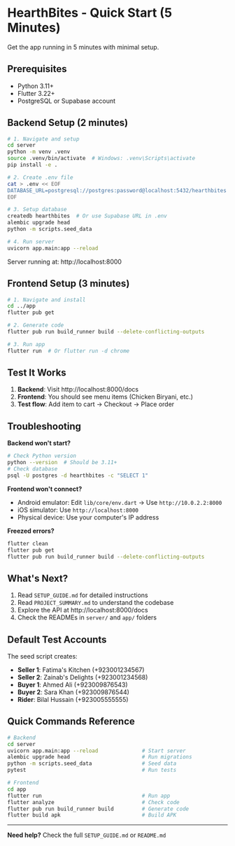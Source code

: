 # HearthBites - Quick Start (5 Minutes)

Get the app running in 5 minutes with minimal setup.

## Prerequisites

- Python 3.11+
- Flutter 3.22+
- PostgreSQL or Supabase account

## Backend Setup (2 minutes)

```bash
# 1. Navigate and setup
cd server
python -m venv .venv
source .venv/bin/activate  # Windows: .venv\Scripts\activate
pip install -e .

# 2. Create .env file
cat > .env << EOF
DATABASE_URL=postgresql://postgres:password@localhost:5432/hearthbites
EOF

# 3. Setup database
createdb hearthbites  # Or use Supabase URL in .env
alembic upgrade head
python -m scripts.seed_data

# 4. Run server
uvicorn app.main:app --reload
```

Server running at: http://localhost:8000

## Frontend Setup (3 minutes)

```bash
# 1. Navigate and install
cd ../app
flutter pub get

# 2. Generate code
flutter pub run build_runner build --delete-conflicting-outputs

# 3. Run app
flutter run  # Or flutter run -d chrome
```

## Test It Works

1. **Backend**: Visit http://localhost:8000/docs
2. **Frontend**: You should see menu items (Chicken Biryani, etc.)
3. **Test flow**: Add item to cart → Checkout → Place order

## Troubleshooting

**Backend won't start?**
```bash
# Check Python version
python --version  # Should be 3.11+
# Check database
psql -U postgres -d hearthbites -c "SELECT 1"
```

**Frontend won't connect?**
- Android emulator: Edit `lib/core/env.dart` → Use `http://10.0.2.2:8000`
- iOS simulator: Use `http://localhost:8000`
- Physical device: Use your computer's IP address

**Freezed errors?**
```bash
flutter clean
flutter pub get
flutter pub run build_runner build --delete-conflicting-outputs
```

## What's Next?

1. Read `SETUP_GUIDE.md` for detailed instructions
2. Read `PROJECT_SUMMARY.md` to understand the codebase
3. Explore the API at http://localhost:8000/docs
4. Check the READMEs in `server/` and `app/` folders

## Default Test Accounts

The seed script creates:
- **Seller 1**: Fatima's Kitchen (+923001234567)
- **Seller 2**: Zainab's Delights (+923001234568)
- **Buyer 1**: Ahmed Ali (+923009876543)
- **Buyer 2**: Sara Khan (+923009876544)
- **Rider**: Bilal Hussain (+923005555555)

## Quick Commands Reference

```bash
# Backend
cd server
uvicorn app.main:app --reload              # Start server
alembic upgrade head                       # Run migrations
python -m scripts.seed_data                # Seed data
pytest                                     # Run tests

# Frontend
cd app
flutter run                                # Run app
flutter analyze                            # Check code
flutter pub run build_runner build         # Generate code
flutter build apk                          # Build APK
```

---

**Need help?** Check the full `SETUP_GUIDE.md` or `README.md`

